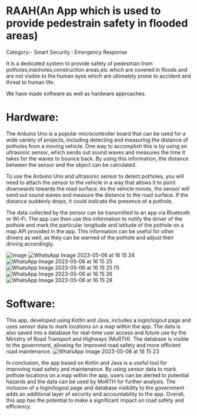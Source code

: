# RAAH(An App which is used to provide pedestrain safety in flooded areas)
Category:- Smart Security : Emergency Response

It is a dedicated system to provide safety of pedestrian from potholes,manholes,construction areas,etc which are covered in floods and are not visible to the human eyes which are ultimately prone to accident and threat to human life.

We have made software as well as hardware approaches.

# Hardware:

The Arduino Uno is a popular microcontroller board that can be used for a wide variety of projects, including detecting and measuring the distance of potholes from a moving vehicle. One way to accomplish this is by using an ultrasonic sensor, which sends out sound waves and measures the time it takes for the waves to bounce back. By using this information, the distance between the sensor and the object can be calculated.

To use the Arduino Uno and ultrasonic sensor to detect potholes, you will need to attach the sensor to the vehicle in a way that allows it to point downwards towards the road surface. As the vehicle moves, the sensor will send out sound waves and measure the distance to the road surface. If the distance suddenly drops, it could indicate the presence of a pothole.

The data collected by the sensor can be transmitted to an app via Bluetooth or Wi-Fi. The app can then use this information to notify the driver of the pothole and mark the particular longitude and latitude of the pothole on a map API provided in the app. This information can be useful for other drivers as well, as they can be warned of the pothole and adjust their driving accordingly.

![image](https://user-images.githubusercontent.com/92935580/233885880-aad508b9-2b6f-4d74-a1f2-9d1c011210c2.png)
![WhatsApp Image 2023-05-06 at 16 15 24](https://user-images.githubusercontent.com/92935580/236619727-7376498a-6918-425a-b097-73bbf1986a2d.jpeg)
![WhatsApp Image 2023-05-06 at 16 15 25](https://user-images.githubusercontent.com/92935580/236619731-8bf7c466-869a-4acb-b998-f195197c0ca2.jpeg)
![WhatsApp Image 2023-05-06 at 16 15 25 (1)](https://user-images.githubusercontent.com/92935580/236619734-edfb9f9f-37d7-40ca-93ab-7b573812fde9.jpeg)
![WhatsApp Image 2023-05-06 at 16 15 26](https://user-images.githubusercontent.com/92935580/236619744-fb002bc2-af6b-4b39-b7dc-b56d353ba7a9.jpeg)
![WhatsApp Image 2023-05-06 at 16 15 28](https://user-images.githubusercontent.com/92935580/236619753-4c66f9cf-94bd-4ad5-9a4a-4d9c0c68c0af.jpeg)


# Software:

This app, developed using Kotlin and Java, includes a login/logout page and uses sensor data to mark locations on a map within the app. The data is also saved into a database for real-time user access and future use by the Ministry of Road Transport and Highways (MoRTH). The database is visible to the government, allowing for improved road safety and more efficient road maintenance.
![WhatsApp Image 2023-05-06 at 16 15 23](https://user-images.githubusercontent.com/92935580/236619720-d30eb74e-2658-4e58-807e-f078aaafbbe4.jpeg)



In conclusion, the app based on Kotlin and Java is a useful tool for improving road safety and maintenance. By using sensor data to mark pothole locations on a map within the app, users can be alerted to potential hazards and the data can be used by MoRTH for further analysis. The inclusion of a login/logout page and database visibility to the government adds an additional layer of security and accountability to the app. Overall, this app has the potential to make a significant impact on road safety and efficiency.
